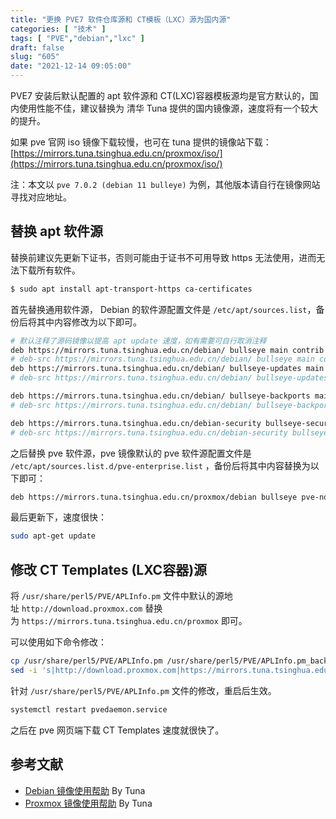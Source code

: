 ```yaml
---
title: "更换 PVE7 软件仓库源和 CT模板（LXC）源为国内源"
categories: [ "技术" ]
tags: [ "PVE","debian","lxc" ]
draft: false
slug: "605"
date: "2021-12-14 09:05:00"
---
```


PVE7 安装后默认配置的 apt 软件源和 CT(LXC)容器模板源均是官方默认的，国内使用性能不佳，建议替换为 清华 Tuna 提供的国内镜像源，速度将有一个较大的提升。

如果 pve 官网 iso 镜像下载较慢，也可在 tuna 提供的镜像站下载：[https://mirrors.tuna.tsinghua.edu.cn/proxmox/iso/](https://mirrors.tuna.tsinghua.edu.cn/proxmox/iso/)

注：本文以 `pve 7.0.2 (debian 11 bulleye)` 为例，其他版本请自行在镜像网站寻找对应地址。

## 替换 apt 软件源

替换前建议先更新下证书，否则可能由于证书不可用导致 https 无法使用，进而无法下载所有软件。

```bash
$ sudo apt install apt-transport-https ca-certificates
```

首先替换通用软件源， Debian 的软件源配置文件是 `/etc/apt/sources.list`，备份后将其中内容修改为以下即可。

```bash
# 默认注释了源码镜像以提高 apt update 速度，如有需要可自行取消注释
deb https://mirrors.tuna.tsinghua.edu.cn/debian/ bullseye main contrib non-free
# deb-src https://mirrors.tuna.tsinghua.edu.cn/debian/ bullseye main contrib non-free
deb https://mirrors.tuna.tsinghua.edu.cn/debian/ bullseye-updates main contrib non-free
# deb-src https://mirrors.tuna.tsinghua.edu.cn/debian/ bullseye-updates main contrib non-free

deb https://mirrors.tuna.tsinghua.edu.cn/debian/ bullseye-backports main contrib non-free
# deb-src https://mirrors.tuna.tsinghua.edu.cn/debian/ bullseye-backports main contrib non-free

deb https://mirrors.tuna.tsinghua.edu.cn/debian-security bullseye-security main contrib non-free
# deb-src https://mirrors.tuna.tsinghua.edu.cn/debian-security bullseye-security main contrib non-free
```

之后替换 pve 软件源，pve 镜像默认的 pve 软件源配置文件是 `/etc/apt/sources.list.d/pve-enterprise.list` ，备份后将其中内容替换为以下即可：

```bash
deb https://mirrors.tuna.tsinghua.edu.cn/proxmox/debian bullseye pve-no-subscription
```

最后更新下，速度很快：

```bash
sudo apt-get update
```

## 修改 **CT Templates (LXC容器)源**

将 `/usr/share/perl5/PVE/APLInfo.pm` 文件中默认的源地址 `http://download.proxmox.com` 替换为 `https://mirrors.tuna.tsinghua.edu.cn/proxmox` 即可。

可以使用如下命令修改：

```bash
cp /usr/share/perl5/PVE/APLInfo.pm /usr/share/perl5/PVE/APLInfo.pm_back
sed -i 's|http://download.proxmox.com|https://mirrors.tuna.tsinghua.edu.cn/proxmox|g' /usr/share/perl5/PVE/APLInfo.pm
```

针对 `/usr/share/perl5/PVE/APLInfo.pm` 文件的修改，重启后生效。

```bash
systemctl restart pvedaemon.service
```

之后在 pve 网页端下载 CT Templates 速度就很快了。

## 参考文献

- [Debian 镜像使用帮助](https://mirrors.tuna.tsinghua.edu.cn/help/debian/) By Tuna
- [Proxmox 镜像使用帮助](https://mirrors.tuna.tsinghua.edu.cn/help/proxmox/) By Tuna